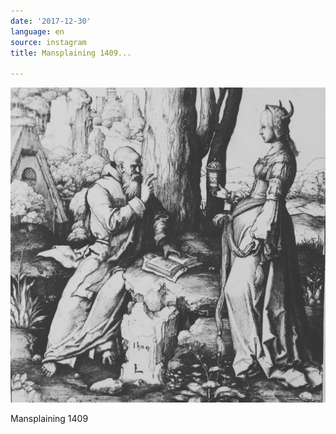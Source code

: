 ```yaml
---
date: '2017-12-30'
language: en
source: instagram
title: Mansplaining 1409...

---
```


![](/uploads/instagram/201712/b43e83bb5d48932197a8e65bdbea8b8e.jpg)

Mansplaining 1409
            